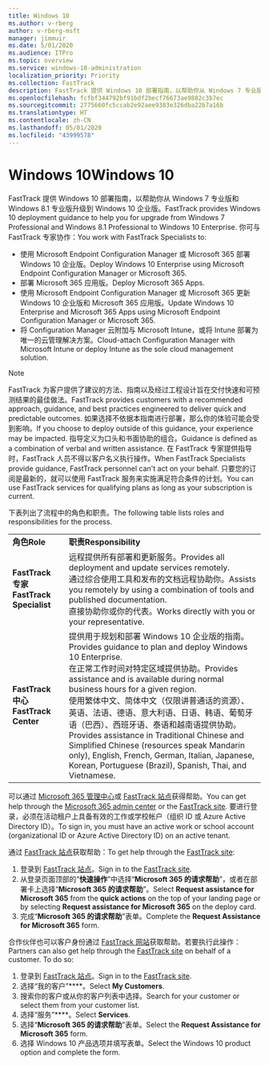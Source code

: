 ```yaml
---
title: Windows 10
ms.author: v-rberg
author: v-rberg-msft
manager: jimmuir
ms.date: 5/01/2020
ms.audience: ITPro
ms.topic: overview
ms.service: windows-10-administration
localization_priority: Priority
ms.collection: FastTrack
description: FastTrack 提供 Windows 10 部署指南，以帮助你从 Windows 7 专业版和 Windows 8.1 专业版升级到 Windows 10 企业版。
ms.openlocfilehash: fcfbf344792bf91bdf2becf76673ae9882c3b7ec
ms.sourcegitcommit: 2775660fc5ccab2e92aee9383e326dba22b7a16b
ms.translationtype: HT
ms.contentlocale: zh-CN
ms.lasthandoff: 05/01/2020
ms.locfileid: "43999578"
---
```

# <a name="windows-10"></a><span data-ttu-id="fe822-103">Windows 10</span><span class="sxs-lookup"><span data-stu-id="fe822-103">Windows 10</span></span>

<span data-ttu-id="fe822-104">FastTrack 提供 Windows 10 部署指南，以帮助你从 Windows 7 专业版和 Windows 8.1 专业版升级到 Windows 10 企业版。</span><span class="sxs-lookup"><span data-stu-id="fe822-104">FastTrack provides Windows 10 deployment guidance to help you for upgrade from Windows 7 Professional and Windows 8.1 Professional to Windows 10 Enterprise.</span></span> <span data-ttu-id="fe822-105">你可与 FastTrack 专家协作：</span><span class="sxs-lookup"><span data-stu-id="fe822-105">You work with FastTrack Specialists to:</span></span>

- <span data-ttu-id="fe822-106">使用 Microsoft Endpoint Configuration Manager 或 Microsoft 365 部署 Windows 10 企业版。</span><span class="sxs-lookup"><span data-stu-id="fe822-106">Deploy Windows 10 Enterprise using Microsoft Endpoint Configuration Manager or Microsoft 365.</span></span>
- <span data-ttu-id="fe822-107">部署 Microsoft 365 应用版。</span><span class="sxs-lookup"><span data-stu-id="fe822-107">Deploy Microsoft 365 Apps.</span></span> 
- <span data-ttu-id="fe822-108">使用 Microsoft Endpoint Configuration Manager 或 Microsoft 365 更新 Windows 10 企业版和 Microsoft 365 应用版。</span><span class="sxs-lookup"><span data-stu-id="fe822-108">Update Windows 10 Enterprise and Microsoft 365 Apps using Microsoft Endpoint Configuration Manager or Microsoft 365.</span></span>
- <span data-ttu-id="fe822-109">将 Configuration Manager 云附加与 Microsoft Intune，或将 Intune 部署为唯一的云管理解决方案。</span><span class="sxs-lookup"><span data-stu-id="fe822-109">Cloud-attach Configuration Manager with Microsoft Intune or deploy Intune as the sole cloud management solution.</span></span>
  
> [!NOTE]
> <span data-ttu-id="fe822-110">FastTrack 为客户提供了建议的方法、指南以及经过工程设计旨在交付快速和可预测结果的最佳做法。</span><span class="sxs-lookup"><span data-stu-id="fe822-110">FastTrack provides customers with a recommended approach, guidance, and best practices engineered to deliver quick and predictable outcomes.</span></span> <span data-ttu-id="fe822-111">如果选择不依据本指南进行部署，那么你的体验可能会受到影响。</span><span class="sxs-lookup"><span data-stu-id="fe822-111">If you choose to deploy outside of this guidance, your experience may be impacted.</span></span> <span data-ttu-id="fe822-112">指导定义为口头和书面协助的组合。</span><span class="sxs-lookup"><span data-stu-id="fe822-112">Guidance is defined as a combination of verbal and written assistance.</span></span> <span data-ttu-id="fe822-113">在 FastTrack 专家提供指导时，FastTrack 人员不得以客户名义执行操作。</span><span class="sxs-lookup"><span data-stu-id="fe822-113">When FastTrack Specialists provide guidance, FastTrack personnel can't act on your behalf.</span></span> <span data-ttu-id="fe822-114">只要您的订阅是最新的，就可以使用 FastTrack 服务来实施满足符合条件的计划。</span><span class="sxs-lookup"><span data-stu-id="fe822-114">You can use FastTrack services for qualifying plans as long as your subscription is current.</span></span>  
    
<span data-ttu-id="fe822-115">下表列出了流程中的角色和职责。</span><span class="sxs-lookup"><span data-stu-id="fe822-115">The following table lists roles and responsibilities for the process.</span></span>

|||
|:-----|:-----|
|<span data-ttu-id="fe822-116">**角色**</span><span class="sxs-lookup"><span data-stu-id="fe822-116">**Role**</span></span> <br/> |<span data-ttu-id="fe822-117">**职责**</span><span class="sxs-lookup"><span data-stu-id="fe822-117">**Responsibility**</span></span> <br/> |
|<span data-ttu-id="fe822-118">**FastTrack 专家**</span><span class="sxs-lookup"><span data-stu-id="fe822-118">**FastTrack Specialist**</span></span> <br/> |<span data-ttu-id="fe822-119">远程提供所有部署和更新服务。</span><span class="sxs-lookup"><span data-stu-id="fe822-119">Provides all deployment and update services remotely.</span></span>  <br/> <span data-ttu-id="fe822-120">通过综合使用工具和发布的文档远程协助你。</span><span class="sxs-lookup"><span data-stu-id="fe822-120">Assists you remotely by using a combination of tools and published documentation.</span></span> <br/> <span data-ttu-id="fe822-121">直接协助你或你的代表。</span><span class="sxs-lookup"><span data-stu-id="fe822-121">Works directly with you or your representative.</span></span>|
|<span data-ttu-id="fe822-122">**FastTrack 中心**</span><span class="sxs-lookup"><span data-stu-id="fe822-122">**FastTrack Center**</span></span>  <br/> |<span data-ttu-id="fe822-123">提供用于规划和部署 Windows 10 企业版的指南。</span><span class="sxs-lookup"><span data-stu-id="fe822-123">Provides guidance to plan and deploy Windows 10 Enterprise.</span></span>   <br/> <span data-ttu-id="fe822-124">在正常工作时间对特定区域提供协助。</span><span class="sxs-lookup"><span data-stu-id="fe822-124">Provides assistance and is available during normal business hours for a given region.</span></span> <br/> <span data-ttu-id="fe822-125">使用繁体中文、简体中文（仅限讲普通话的资源）、英语、法语、德语、意大利语、日语、韩语、葡萄牙语（巴西）、西班牙语、泰语和越南语提供协助。</span><span class="sxs-lookup"><span data-stu-id="fe822-125">Provides assistance in Traditional Chinese and Simplified Chinese (resources speak Mandarin only), English, French, German, Italian, Japanese, Korean, Portuguese (Brazil), Spanish, Thai, and Vietnamese.</span></span>|
 
<span data-ttu-id="fe822-126">可以通过 [Microsoft 365 管理中心](https://go.microsoft.com/fwlink/?linkid=2032704)或 [FastTrack 站点](https://go.microsoft.com/fwlink/?linkid=780698)获得帮助。</span><span class="sxs-lookup"><span data-stu-id="fe822-126">You can get help through the [Microsoft 365 admin center](https://go.microsoft.com/fwlink/?linkid=2032704) or the [FastTrack site](https://go.microsoft.com/fwlink/?linkid=780698).</span></span> <span data-ttu-id="fe822-127">要进行登录，必须在活动租户上具备有效的工作或学校帐户（组织 ID 或 Azure Active Directory ID）。</span><span class="sxs-lookup"><span data-stu-id="fe822-127">To sign in, you must have an active work or school account (organizational ID or Azure Active Directory ID) on an active tenant.</span></span> 

<span data-ttu-id="fe822-128">通过 [FastTrack 站点](https://go.microsoft.com/fwlink/?linkid=780698)获取帮助：</span><span class="sxs-lookup"><span data-stu-id="fe822-128">To get help through the [FastTrack site](https://go.microsoft.com/fwlink/?linkid=780698):</span></span> 
1.    <span data-ttu-id="fe822-129">登录到 [FastTrack 站点](https://go.microsoft.com/fwlink/?linkid=780698)。</span><span class="sxs-lookup"><span data-stu-id="fe822-129">Sign in to the [FastTrack site](https://go.microsoft.com/fwlink/?linkid=780698).</span></span> 
2.    <span data-ttu-id="fe822-130">从登录页面顶部的“**快速操作**”中选择“**Microsoft 365 的请求帮助**”，或者在部署卡上选择“**Microsoft 365 的请求帮助**”。</span><span class="sxs-lookup"><span data-stu-id="fe822-130">Select **Request assistance for Microsoft 365** from the **quick actions** on the top of your landing page or by selecting **Request assistance for Microsoft 365** on the deploy card.</span></span>
3.    <span data-ttu-id="fe822-131">完成“**Microsoft 365 的请求帮助**”表单。</span><span class="sxs-lookup"><span data-stu-id="fe822-131">Complete the **Request Assistance for Microsoft 365** form.</span></span>
  
<span data-ttu-id="fe822-p104">合作伙伴也可以客户身份通过 [FastTrack 网站](https://go.microsoft.com/fwlink/?linkid=780698)获取帮助。若要执行此操作：</span><span class="sxs-lookup"><span data-stu-id="fe822-p104">Partners can also get help through the [FastTrack site](https://go.microsoft.com/fwlink/?linkid=780698) on behalf of a customer. To do so:</span></span>
1.    <span data-ttu-id="fe822-134">登录到 [FastTrack 站点](https://go.microsoft.com/fwlink/?linkid=780698)。</span><span class="sxs-lookup"><span data-stu-id="fe822-134">Sign in to the [FastTrack site](https://go.microsoft.com/fwlink/?linkid=780698).</span></span> 
2.    <span data-ttu-id="fe822-135">选择“我的客户”\*\*\*\*。</span><span class="sxs-lookup"><span data-stu-id="fe822-135">Select **My Customers**.</span></span>
3.    <span data-ttu-id="fe822-136">搜索你的客户或从你的客户列表中选择。</span><span class="sxs-lookup"><span data-stu-id="fe822-136">Search for your customer or select them from your customer list.</span></span>
4.    <span data-ttu-id="fe822-137">选择“服务”\*\*\*\*。</span><span class="sxs-lookup"><span data-stu-id="fe822-137">Select **Services**.</span></span>
5.    <span data-ttu-id="fe822-138">选择“**Microsoft 365 的请求帮助**”表单。</span><span class="sxs-lookup"><span data-stu-id="fe822-138">Select the **Request Assistance for Microsoft 365** form.</span></span>
6.    <span data-ttu-id="fe822-139">选择 Windows 10 产品选项并填写表单。</span><span class="sxs-lookup"><span data-stu-id="fe822-139">Select the Windows 10 product option and complete the form.</span></span>
 
